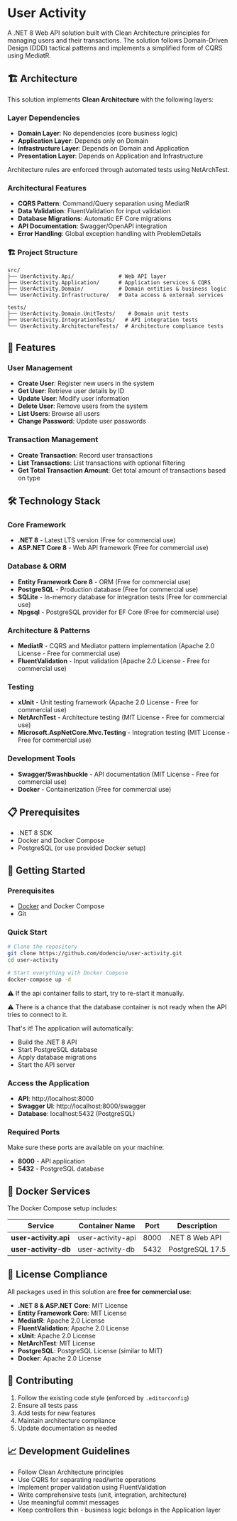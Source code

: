 # User Activity

A .NET 8 Web API solution built with Clean Architecture principles for managing users and their transactions. 
The solution follows Domain-Driven Design (DDD) tactical patterns and implements a simplified form of CQRS using MediatR.

## 🏗️ Architecture

This solution implements **Clean Architecture** with the following layers:

### Layer Dependencies
- **Domain Layer**: No dependencies (core business logic)
- **Application Layer**: Depends only on Domain
- **Infrastructure Layer**: Depends on Domain and Application
- **Presentation Layer**: Depends on Application and Infrastructure

Architecture rules are enforced through automated tests using NetArchTest.

### Architectural Features
- **CQRS Pattern**: Command/Query separation using MediatR
- **Data Validation**: FluentValidation for input validation
- **Database Migrations**: Automatic EF Core migrations
- **API Documentation**: Swagger/OpenAPI integration
- **Error Handling**: Global exception handling with ProblemDetails

### 🏗️ Project Structure

```
src/
├── UserActivity.Api/              # Web API layer
├── UserActivity.Application/      # Application services & CQRS
├── UserActivity.Domain/           # Domain entities & business logic
└── UserActivity.Infrastructure/   # Data access & external services

tests/
├── UserActivity.Domain.UnitTests/    # Domain unit tests
├── UserActivity.IntegrationTests/   # API integration tests
└── UserActivity.ArchitectureTests/  # Architecture compliance tests
```

## 🚀 Features

### User Management
- **Create User**: Register new users in the system
- **Get User**: Retrieve user details by ID
- **Update User**: Modify user information
- **Delete User**: Remove users from the system
- **List Users**: Browse all users
- **Change Password**: Update user passwords

### Transaction Management
- **Create Transaction**: Record user transactions
- **List Transactions**: List transactions with optional filtering
- **Get Total Transaction Amount**: Get total amount of transactions based on type

## 🛠️ Technology Stack

### Core Framework
- **.NET 8** - Latest LTS version (Free for commercial use)
- **ASP.NET Core 8** - Web API framework (Free for commercial use)

### Database & ORM
- **Entity Framework Core 8** - ORM (Free for commercial use)
- **PostgreSQL** - Production database (Free for commercial use)
- **SQLite** - In-memory database for integration tests (Free for commercial use)
- **Npgsql** - PostgreSQL provider for EF Core (Free for commercial use)

### Architecture & Patterns
- **MediatR** - CQRS and Mediator pattern implementation (Apache 2.0 License - Free for commercial use)
- **FluentValidation** - Input validation (Apache 2.0 License - Free for commercial use)

### Testing
- **xUnit** - Unit testing framework (Apache 2.0 License - Free for commercial use)
- **NetArchTest** - Architecture testing (MIT License - Free for commercial use)
- **Microsoft.AspNetCore.Mvc.Testing** - Integration testing (MIT License - Free for commercial use)

### Development Tools
- **Swagger/Swashbuckle** - API documentation (MIT License - Free for commercial use)
- **Docker** - Containerization (Free for commercial use)

## 📋 Prerequisites

- .NET 8 SDK
- Docker and Docker Compose
- PostgreSQL (or use provided Docker setup)

## 🚀 Getting Started

### Prerequisites
- [Docker](https://www.docker.com/get-started) and Docker Compose
- Git

### Quick Start
```bash
# Clone the repository
git clone https://github.com/dodenciu/user-activity.git
cd user-activity

# Start everything with Docker Compose
docker-compose up -d
```

⚠️ If the api container fails to start, try to re-start it manually.

⚠️ There is a chance that the database container is not ready when the API tries to connect to it.

That's it! The application will automatically:
- Build the .NET 8 API
- Start PostgreSQL database
- Apply database migrations
- Start the API server

### Access the Application
- **API**: http://localhost:8000
- **Swagger UI**: http://localhost:8000/swagger
- **Database**: localhost:5432 (PostgreSQL)

### Required Ports
Make sure these ports are available on your machine:
- **8000** - API application
- **5432** - PostgreSQL database

## 🐳 Docker Services

The Docker Compose setup includes:

| Service | Container Name | Port | Description |
|---------|----------------|------|-------------|
| **user-activity.api** | user-activity-api | 8000 | .NET 8 Web API |
| **user-activity-db** | user-activity-db | 5432 | PostgreSQL 17.5 |


## 📄 License Compliance

All packages used in this solution are **free for commercial use**:

- **.NET 8 & ASP.NET Core**: MIT License
- **Entity Framework Core**: MIT License
- **MediatR**: Apache 2.0 License
- **FluentValidation**: Apache 2.0 License
- **xUnit**: Apache 2.0 License
- **NetArchTest**: MIT License
- **PostgreSQL**: PostgreSQL License (similar to MIT)
- **Docker**: Apache 2.0 License

## 🤝 Contributing

1. Follow the existing code style (enforced by `.editorconfig`)
2. Ensure all tests pass
3. Add tests for new features
4. Maintain architecture compliance
5. Update documentation as needed

## 📈 Development Guidelines

- Follow Clean Architecture principles
- Use CQRS for separating read/write operations
- Implement proper validation using FluentValidation
- Write comprehensive tests (unit, integration, architecture)
- Use meaningful commit messages
- Keep controllers thin - business logic belongs in the Application layer